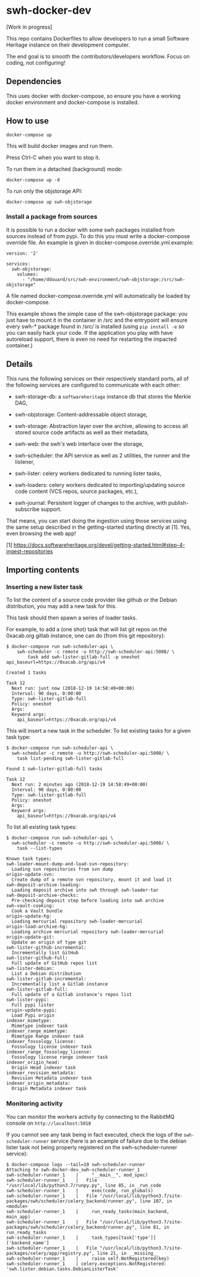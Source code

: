 # swh-docker-dev

[Work in progress]

This repo contains Dockerfiles to allow developers to run a small
Software Heritage instance on their development computer.

The end goal is to smooth the contributors/developers workflow. Focus
on coding, not configuring!

## Dependencies

This uses docker with docker-compose, so ensure you have a working
docker environment and docker-compose is installed.

## How to use

```
docker-compose up
```

This will build docker images and run them.

Press Ctrl-C when you want to stop it.

To run them in a detached (background) mode:

```
docker-compose up -d
```

To run only the objstorage API:

```
docker-compose up swh-objstorage
```

### Install a package from sources

It is possible to run a docker with some swh packages installed from sources
instead of from pypi. To do this you must write a docker-compose override
file. An example is given in docker-compose.override.yml.example:

```
version: '2'

services:
  swh-objstorage:
    volumes:
      - "/home/ddouard/src/swh-environment/swh-objstorage:/src/swh-objstorage"
```

A file named docker-compose.override.yml will automatically be loaded by
docker-compose.

This example shows the simple case of the swh-objstorage package: you just have to
mount it in the container in /src and the entrypoint will ensure every
swh-* package found in /src/ is installed (using `pip install -e` so you can
easily hack your code. If the application you play with have autoreload support,
there is even no need for restarting the impacted container.)

## Details

This runs the following services on their respectively standard ports,
all of the following services are configured to communicate with each
other:

- swh-storage-db: a `softwareheritage` instance db that stores the
  Merkle DAG,

- swh-objstorage: Content-addressable object storage,

- swh-storage: Abstraction layer over the archive, allowing to access
  all stored source code artifacts as well as their metadata,

- swh-web: the swh's web interface over the storage,

- swh-scheduler: the API service as well as 2 utilities,
  the runner and the listener,

- swh-lister: celery workers dedicated to running lister tasks,

- swh-loaders: celery workers dedicated to importing/updating source code
  content (VCS repos, source packages, etc.),

- swh-journal: Persistent logger of changes to the archive, with
  publish-subscribe support.

That means, you can start doing the ingestion using those services
using the same setup described in the getting-started starting
directly at [1].  Yes, even browsing the web app!

[1] https://docs.softwareheritage.org/devel/getting-started.html#step-4-ingest-repositories


## Importing contents



### Inserting a new lister task

To list the content of a source code provider like github or the Debian
distribution, you may add a new task for this.

This task should then spawn a series of loader tasks.

For example, to add a (one shot) task that will list git repos on the
0xacab.org gitlab instance, one can do (from this git repository):

```
$ docker-compose run swh-scheduler-api \
    swh-scheduler -c remote -u http://swh-scheduler-api:5008/ \
	    task add swh-lister-gitlab-full -p oneshot api_baseurl=https://0xacab.org/api/v4

Created 1 tasks

Task 12
  Next run: just now (2018-12-19 14:58:49+00:00)
  Interval: 90 days, 0:00:00
  Type: swh-lister-gitlab-full
  Policy: oneshot
  Args:
  Keyword args:
    api_baseurl=https://0xacab.org/api/v4
```

This will insert a new task in the scheduler. To list existing tasks for a
given task type:

```
$ docker-compose run swh-scheduler-api \
  swh-scheduler -c remote -u http://swh-scheduler-api:5008/ \
    task list-pending swh-lister-gitlab-full

Found 1 swh-lister-gitlab-full tasks

Task 12
  Next run: 2 minutes ago (2018-12-19 14:58:49+00:00)
  Interval: 90 days, 0:00:00
  Type: swh-lister-gitlab-full
  Policy: oneshot
  Args:
  Keyword args:
    api_baseurl=https://0xacab.org/api/v4
```

To list all existing task types:

```
$ docker-compose run swh-scheduler-api \
  swh-scheduler -c remote -u http://swh-scheduler-api:5008/ \
    task --list-types

Known task types:
swh-loader-mount-dump-and-load-svn-repository:
  Loading svn repositories from svn dump
origin-update-svn:
  Create dump of a remote svn repository, mount it and load it
swh-deposit-archive-loading:
  Loading deposit archive into swh through swh-loader-tar
swh-deposit-archive-checks:
  Pre-checking deposit step before loading into swh archive
swh-vault-cooking:
  Cook a Vault bundle
origin-update-hg:
  Loading mercurial repository swh-loader-mercurial
origin-load-archive-hg:
  Loading archive mercurial repository swh-loader-mercurial
origin-update-git:
  Update an origin of type git
swh-lister-github-incremental:
  Incrementally list GitHub
swh-lister-github-full:
  Full update of GitHub repos list
swh-lister-debian:
  List a Debian distribution
swh-lister-gitlab-incremental:
  Incrementally list a Gitlab instance
swh-lister-gitlab-full:
  Full update of a Gitlab instance's repos list
swh-lister-pypi:
  Full pypi lister
origin-update-pypi:
  Load Pypi origin
indexer_mimetype:
  Mimetype indexer task
indexer_range_mimetype:
  Mimetype Range indexer task
indexer_fossology_license:
  Fossology license indexer task
indexer_range_fossology_license:
  Fossology license range indexer task
indexer_origin_head:
  Origin Head indexer task
indexer_revision_metadata:
  Revision Metadata indexer task
indexer_origin_metadata:
  Origin Metadata indexer task

```


### Monitoring activity

You can monitor the workers activity by connecting to the RabbitMQ console
on `http://localhost:5018`

If you cannot see any task being in fact executed, check the logs of the
`swh-scheduler-runner` service (here is an ecample of failure due to the
debian lister task not being properly registered on the swh-scheduler-runner
service):

```
$ docker-compose logs --tail=10 swh-scheduler-runner
Attaching to swh-docker-dev_swh-scheduler-runner_1
swh-scheduler-runner_1    |     "__main__", mod_spec)
swh-scheduler-runner_1    |   File "/usr/local/lib/python3.7/runpy.py", line 85, in _run_code
swh-scheduler-runner_1    |     exec(code, run_globals)
swh-scheduler-runner_1    |   File "/usr/local/lib/python3.7/site-packages/swh/scheduler/celery_backend/runner.py", line 107, in <module>
swh-scheduler-runner_1    |     run_ready_tasks(main_backend, main_app)
swh-scheduler-runner_1    |   File "/usr/local/lib/python3.7/site-packages/swh/scheduler/celery_backend/runner.py", line 81, in run_ready_tasks
swh-scheduler-runner_1    |     task_types[task['type']]['backend_name']
swh-scheduler-runner_1    |   File "/usr/local/lib/python3.7/site-packages/celery/app/registry.py", line 21, in __missing__
swh-scheduler-runner_1    |     raise self.NotRegistered(key)
swh-scheduler-runner_1    | celery.exceptions.NotRegistered: 'swh.lister.debian.tasks.DebianListerTask'
```

